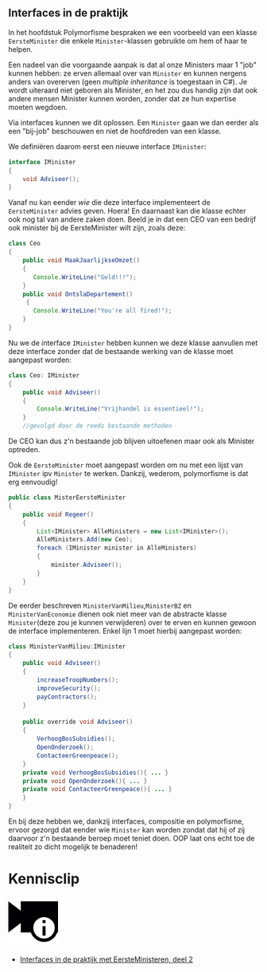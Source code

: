 ##  Interfaces in de praktijk

In het hoofdstuk Polymorfisme bespraken we een voorbeeld van een klasse ``EersteMinister`` die enkele ``Minister``-klassen gebruikte om hem of haar te helpen.

Een nadeel van die voorgaande aanpak is dat al onze Ministers maar 1 "job" kunnen hebben: ze erven allemaal over van ``Minister`` en kunnen nergens anders van overerven (geen *multiple inheritance* is toegestaan in C#). Je wordt uiteraard niet geboren als Minister, en het zou dus handig zijn dat ook andere mensen Minister kunnen worden, zonder dat ze hun expertise moeten wegdoen. 

Via interfaces kunnen we dit oplossen. Een ``Minister`` gaan we dan eerder als een "bij-job" beschouwen en niet de hoofdreden van een klasse.

We definiëren daarom eerst een nieuwe interface ``IMinister``:
```java
interface IMinister
{
    void Adviseer();
}
```

Vanaf nu kan eender *wie* die deze interface implementeert de ``EersteMinister`` advies geven. Hoera! En daarnaast kan die klasse echter ook nog tal van andere zaken doen. Beeld je in dat een CEO van een bedrijf ook minister bij de EersteMinister wilt zijn, zoals deze:

```java
class Ceo
{
    public void MaakJaarlijkseOmzet()
    { 
       Console.WriteLine("Geld!!!");       
    }
    public void OntslaDepartement()
     { 
       Console.WriteLine("You're all fired!");       
    }
}
```

Nu we de interface ``IMinister`` hebben kunnen we deze klasse aanvullen met deze interface zonder dat de bestaande werking van de klasse moet aangepast worden:

```java
class Ceo: IMinister
{ 
    public void Adviseer()
    { 
        Console.WriteLine("Vrijhandel is essentieel!");
    }
    //gevolgd door de reeds bestaande methoden
```
De CEO kan dus z'n bestaande job blijven uitoefenen maar ook als Minister optreden. 

Ook de ``EersteMinister`` moet aangepast worden om nu met een lijst van ``IMinister`` ipv ``Minister`` te werken. Dankzij, wederom, polymorfisme is dat erg eenvoudig! 

```java
public class MisterEersteMinister
{
    public void Regeer()
    {
        List<IMinister> AlleMinisters = new List<IMinister>();
        AlleMinisters.Add(new Ceo); 
        foreach (IMinister minister in AlleMinisters)
        {
            minister.Adviseer();
        }
    }
}
```

De eerder beschreven ``MinisterVanMilieu``,``MinisterBZ`` en ``MinisterVanEconomie`` dienen ook niet meer van de abstracte klasse ``Minister``(deze zou je kunnen verwijderen) over te erven en kunnen gewoon de interface implementeren. Enkel lijn 1 moet hierbij aangepast worden:

```java
class MinisterVanMilieu:IMinister
{
    public void Adviseer()
    {
        increaseTroopNumbers();
        improveSecurity();
        payContractors();
    }

    public override void Adviseer()
    {
        VerhoogBosSubsidies();
        OpenOnderzoek();
        ContacteerGreenpeace();
    }
    private void VerhoogBosSubsidies(){ ... }
    private void OpenOnderzoek(){ ... }
    private void ContacteerGreenpeace(){ ... }
    }
}
```

En bij deze hebben we, dankzij interfaces, compositie en polymorfisme, ervoor gezorgd dat eender wie ``Minister`` kan worden zondat dat hij of zij daarvoor z'n bestaande beroep moet teniet doen. OOP laat ons echt toe de realiteit zo dicht mogelijk te benaderen!

<!---NOBOOKSTART--->
# Kennisclip
![](../assets/infoclip.png)

* [Interfaces in de praktijk met EersteMinisteren, deel 2](https://ap.cloud.panopto.eu/Panopto/Pages/Viewer.aspx?id=1df92edd-ba85-42f4-bdd0-abac0149cc10)
<!---NOBOOKEND--->
